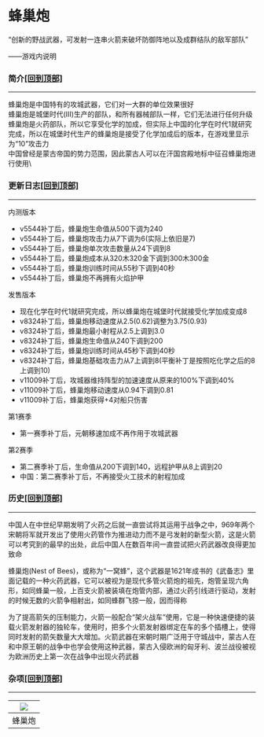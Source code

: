 # 蜂巢炮

“创新的野战武器，可发射一连串火箭来破坏防御阵地以及成群结队的敌军部队”

——游戏内说明

### 简介[\[回到顶部\]](broken-reference) <a href="#jia" id="jia"></a>

***

蜂巢炮是中国特有的攻城武器，它们对一大群的单位效果很好\
蜂巢炮是城堡时代(III)生产的部队，和所有器械部队一样，它们无法进行任何升级\
蜂巢炮是火药部队，所以它享受化学的加成，但实际上中国的化学在时代1就研究完成，所以在城堡时代生产的蜂巢炮是接受了化学加成后的版本，在游戏里显示为“10”攻击力\
中国曾经是蒙古帝国的势力范围，因此蒙古人可以在汗国宫殿地标中征召蜂巢炮进行使用\


### 更新日志[\[回到顶部\]](broken-reference) <a href="#change" id="change"></a>

***

内测版本

* v5544补丁后，蜂巢炮生命值从500下调为240
* v5544补丁后，蜂巢炮攻击力从7下调为6(实际上依旧是7)
* v5544补丁后，蜂巢炮单次攻击数量从24下调到8
* v5544补丁后，蜂巢炮成本从320木320金下调到300木300金
* v5544补丁后，蜂巢炮训练时间从55秒下调到40秒
* v5544补丁后，蜂巢炮不再拥有火焰护甲

发售版本

* 现在化学在时代1就研究完成，所以蜂巢炮在城堡时代就接受化学加成变成8
* v8324补丁后，蜂巢炮移动速度从2.5(0.62)调整为3.75(0.93)
* v8324补丁后，蜂巢炮最小射程从2.5上调到3.0
* v8324补丁后，蜂巢炮生命值从240下调到200
* v8324补丁后，蜂巢炮训练时间从45秒下调到40秒
* v8324补丁后，蜂巢炮基础攻击力从7上调到8(平衡补丁是按照吃化学之后的8上调到10)
* v11009补丁后，攻城器维持阵型的加速速度从原来的100%下调到40%
* v11009补丁后，蜂巢炮移动速度从0.94下调到0.81
* v11009补丁后，蜂巢炮获得+4对船只伤害

第1赛季

* 第一赛季补丁后，元朝移速加成不再作用于攻城武器

第2赛季

* 第二赛季补丁后，生命值从200下调到140，远程护甲从8上调到20
* 中国：第二赛季补丁后，不再接受火工技术的射程加成

### 历史[\[回到顶部\]](broken-reference) <a href="#relk" id="relk"></a>

***

中国人在中世纪早期发明了火药之后就一直尝试将其运用于战争之中，969年两个宋朝将军就开发出了使用火药管作为推进动力而不是弓发射的新型火箭，这是火箭可以考究到的最早的出处，此后中国人在数百年间一直尝试把火药武器改良得更加致命

蜂巢炮(Nest of Bees)，或称为“一窝蜂”，这个武器是1621年成书的《武备志》里面记载的一种火药武器，它可以被视为是现代多管火箭炮的祖先，炮管呈现六角形，如同蜂巢一般，上百支火箭被装填在炮管内部，通过火药引线进行驱动，发射的时候无数的火箭争相射出，如同蜂群飞掠一般，因而得称

为了提高箭矢的压制能力，火箭一般配合“架火战车”使用，它是一种快速便捷的装载火箭发射器的独轮车，使用时，把多个火箭发射器绑定在车的多个插槽上，使得同时发射的箭矢数量大大增加。火箭武器在宋朝时期广泛用于守城战中，蒙古人在和中原王朝的战争中也学会使用这种武器，蒙古入侵欧洲的匈牙利、波兰战役被视为欧洲历史上第一次在战争中出现火药武器

### 杂项[\[回到顶部\]](broken-reference) <a href="#oth" id="oth"></a>

***

| [![](https://seicing-1257171891.cos.ap-nanjing.myqcloud.com/3fatcatpool/aoe4/unit/siege/mini/%E8%9C%82%E5%B7%A2%E7%82%AE.jpg)](https://seicing-1257171891.cos.ap-nanjing.myqcloud.com/3fatcatpool/aoe4/unit/siege/%E8%9C%82%E5%B7%A2%E7%82%AE.jpg) |
| -------------------------------------------------------------------------------------------------------------------------------------------------------------------------------------------------------------------------------------------------- |
| 蜂巢炮                                                                                                                                                                                                                                                |
